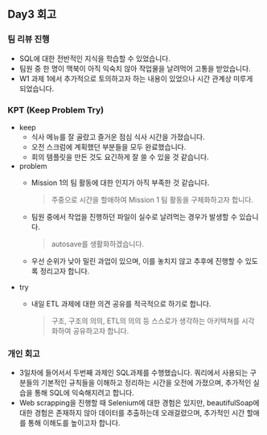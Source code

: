 ## Day3 회고

### 팀 리뷰 진행

- SQL에 대한 전반적인 지식을 학습할 수 있었습니다.
- 팀원 중 한 명이 맥북이 아직 익숙치 않아 작업물을 날려먹어 고통을 받았습니다.
- W1 과제 1에서 추가적으로 토의하고자 하는 내용이 있었으나 시간 관계상 미루게 되었습니다.

### KPT (Keep Problem Try)

- keep
    - 식사 메뉴를 잘 골랐고 즐거운 점심 식사 시간을 가졌습니다.
    - 오전 스크럼에 계획했던 부분들을 모두 완료했습니다.
    - 회의 템플릿을 만든 것도 요긴하게 잘 쓸 수 있을 것 같습니다.
- problem
    - Mission 1의 팀 활동에 대한 인지가 아직 부족한 것 같습니다.
        
        > 주중으로 시간을 할애하여 Mission 1 팀 활동을 구체화하고자 합니다.
        > 
    - 팀원 중에서 작업을 진행하던 파일이 실수로 날려먹는 경우가 발생할 수 있습니다.
        
        > autosave를 생활화하겠습니다.
        > 
    - 우선 순위가 낮아 밀린 과업이 있으며, 이를 놓치지 않고 추후에 진행할 수 있도록 정리고자 합니다.
- try
    - 내일 ETL 과제에 대한 의견 공유를 적극적으로 하기로 합니다.
        
        > 구조, 구조의 의의, ETL의 의의 등 스스로가 생각하는 아키텍쳐를 시각화하여 공유하고자 합니다.

### 개인 회고

- 3일차에 들어서서 두번째 과제인 SQL과제를 수행했습니다. 쿼리에서 사용되는 구분들의 기본적인 규칙들을 이해하고 정리하는 시간을 오전에 가졌으며, 추가적인 실습을 통해 SQL에 익숙해지려고 합니다.
- Web scrapping을 진행할 때 Selenium에 대한 경험은 있지만, beautifulSoap에 대한 경험은 존재하지 않아 데이터를 추출하는데 오래걸렸으며, 추가적인 시간 할애를 통해 이해도를 높이고자 합니다.